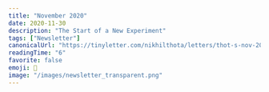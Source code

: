 ```yaml
---
title: "November 2020"
date: 2020-11-30
description: "The Start of a New Experiment"
tags: ["Newsletter"]
canonicalUrl: "https://tinyletter.com/nikhilthota/letters/thot-s-nov-2020-thoughts"
readingTime: "6"
favorite: false
emoji: 📜
image: "/images/newsletter_transparent.png"
---
```

